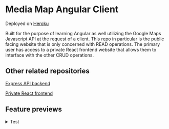 # Media Map Angular Client

Deployed on [Heroku](https://media-map-public-mw.herokuapp.com/)

Built for the purpose of learning Angular as well utilizing the Google Maps Javascript API at the request of a client. This repo in particular is the public facing website that is only concerned with READ operations. The primary user has access to a private React frontend website that allows them to interface with the other CRUD operations.

## Other related repositories

[Express API backend](https://github.com/MitchellWayne/map-museum/tree/main)

[Private React frontend](https://github.com/MitchellWayne/map-museum-react-client)

## Feature previews

<details>
  <summary>Test</summary>
  <img src="./previews/Test.gif">
</details>
